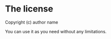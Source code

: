 # The license

Copyright (c) author name <author email>

You can use it as you need without any limitations.